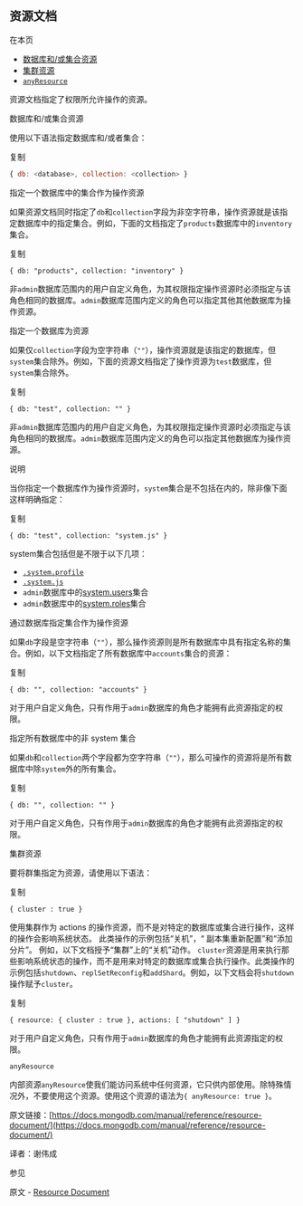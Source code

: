 ## 资源文档

在本页

- [数据库和/或集合资源](https://docs.mongodb.com/manual/reference/resource-document/database-and-or-collection-resource)
- [集群资源](https://docs.mongodb.com/manual/reference/resource-document/cluster-resource)
- [`anyResource`](https://docs.mongodb.com/manual/reference/resource-document/anyresource)


资源文档指定了权限所允许操作的资源。


 数据库和/或集合资源


使用以下语法指定数据库和/或者集合：

复制

```js
{ db: <database>, collection: <collection> }
```


 指定一个数据库中的集合作为操作资源


如果资源文档同时指定了`db`和`collection`字段为非空字符串，操作资源就是该指定数据库中的指定集合。例如，下面的文档指定了`products`数据库中的`inventory`集合。

复制

```
{ db: "products", collection: "inventory" }
```

非`admin`数据库范围内的用户自定义角色，为其权限指定操作资源时必须指定与该角色相同的数据库。`admin`数据库范围内定义的角色可以指定其他其他数据库为操作资源。


 指定一个数据库为资源


如果仅`collection`字段为空字符串（`""`），操作资源就是该指定的数据库，但`system`集合除外。例如，下面的资源文档指定了操作资源为`test`数据库，但`system`集合除外。

复制

```
{ db: "test", collection: "" }
```

非`admin`数据库范围内的用户自定义角色，为其权限指定操作资源时必须指定与该角色相同的数据库。`admin`数据库范围内定义的角色可以指定其他数据库为操作资源。

说明

当你指定一个数据库作为操作资源时，`system`集合是不包括在内的，除非像下面这样明确指定：

复制

```
{ db: "test", collection: "system.js" }
```

system集合包括但是不限于以下几项：

- [`.system.profile`](https://docs.mongodb.com/manual/reference/system-collections/.system.profile)
- [`.system.js`](https://docs.mongodb.com/manual/reference/system-collections/.system.js)
- `admin`数据库中的[system.users](https://docs.mongodb.com/manual/reference/system-users-collection/)集合
- `admin`数据库中的[system.roles](https://docs.mongodb.com/manual/reference/system-roles-collection/)集合



 通过数据库指定集合作为操作资源


如果`db`字段是空字符串（`""`），那么操作资源则是所有数据库中具有指定名称的集合。例如，以下文档指定了所有数据库中`accounts`集合的资源：

复制

```
{ db: "", collection: "accounts" }
```


对于用户自定义角色，只有作用于`admin`数据库的角色才能拥有此资源指定的权限。


 指定所有数据库中的非 system 集合


如果`db`和`collection`两个字段都为空字符串（`""`），那么可操作的资源将是所有数据库中除`system`外的所有集合。

复制

```
{ db: "", collection: "" }
```


对于用户自定义角色，只有作用于`admin`数据库的角色才能拥有此资源指定的权限。



 集群资源



要将群集指定为资源，请使用以下语法：

复制

```
{ cluster : true }
```


使用集群作为 actions 的操作资源，而不是对特定的数据库或集合进行操作，这样的操作会影响系统状态。 此类操作的示例包括“关机”，“ 副本集重新配置”和“添加分片”。 例如，以下文档授予“集群”上的“关机”动作。
`cluster`资源是用来执行那些影响系统状态的操作，而不是用来对特定的数据库或集合执行操作。此类操作的示例包括`shutdown`、`replSetReconfig`和`addShard`。例如，以下文档会将`shutdown`操作赋予`cluster`。

复制

```
{ resource: { cluster : true }, actions: [ "shutdown" ] }
```


对于用户自定义角色，只有作用于`admin`数据库的角色才能拥有此资源指定的权限。


 `anyResource`


内部资源`anyResource`使我们能访问系统中任何资源，它只供内部使用。除特殊情况外，不要使用这个资源。使用这个资源的语法为`{ anyResource: true }`。


原文链接：[https://docs.mongodb.com/manual/reference/resource-document/](https://docs.mongodb.com/manual/reference/resource-document/)

译者：谢伟成


 参见

原文 - [Resource Document]( https://docs.mongodb.com/manual/reference/resource-document/ )

